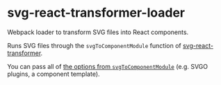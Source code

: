# svg-react-transformer-loader

Webpack loader to transform SVG files into React components.

Runs SVG files through the `svgToComponentModule` function of [svg-react-transformer](https://github.com/mapbox/svg-react-transformer).

You can pass all of [the options from `svgToComponentModule`](https://github.com/mapbox/svg-react-transformer#svgtocomponentmodule) (e.g. SVGO plugins, a component template).
